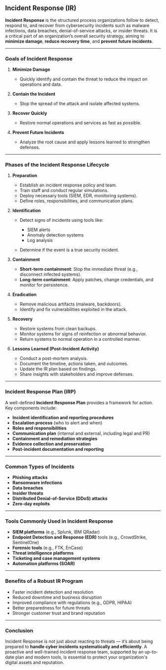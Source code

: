 ## **Incident Response (IR)**

**Incident Response** is the structured process organizations follow to detect, respond to, and recover from cybersecurity incidents such as malware infections, data breaches, denial-of-service attacks, or insider threats. It is a critical part of an organization’s overall security strategy, aiming to **minimize damage**, **reduce recovery time**, and **prevent future incidents**.

---

### **Goals of Incident Response**

1. **Minimize Damage**

   * Quickly identify and contain the threat to reduce the impact on operations and data.
2. **Contain the Incident**

   * Stop the spread of the attack and isolate affected systems.
3. **Recover Quickly**

   * Restore normal operations and services as fast as possible.
4. **Prevent Future Incidents**

   * Analyze the root cause and apply lessons learned to strengthen defenses.

---

### **Phases of the Incident Response Lifecycle**

1. **Preparation**

   * Establish an incident response policy and team.
   * Train staff and conduct regular simulations.
   * Deploy necessary tools (SIEM, EDR, monitoring systems).
   * Define roles, responsibilities, and communication plans.

2. **Identification**

   * Detect signs of incidents using tools like:

     * SIEM alerts
     * Anomaly detection systems
     * Log analysis
   * Determine if the event is a true security incident.

3. **Containment**

   * **Short-term containment**: Stop the immediate threat (e.g., disconnect infected systems).
   * **Long-term containment**: Apply patches, change credentials, and monitor for persistence.

4. **Eradication**

   * Remove malicious artifacts (malware, backdoors).
   * Identify and fix vulnerabilities exploited in the attack.

5. **Recovery**

   * Restore systems from clean backups.
   * Monitor systems for signs of reinfection or abnormal behavior.
   * Return systems to normal operation in a controlled manner.

6. **Lessons Learned (Post-Incident Activity)**

   * Conduct a post-mortem analysis.
   * Document the timeline, actions taken, and outcomes.
   * Update the IR plan based on findings.
   * Share insights with stakeholders and improve defenses.

---

### **Incident Response Plan (IRP)**

A well-defined **Incident Response Plan** provides a framework for action. Key components include:

* **Incident identification and reporting procedures**
* **Escalation process** (who to alert and when)
* **Roles and responsibilities**
* **Communication plan** (internal and external, including legal and PR)
* **Containment and remediation strategies**
* **Evidence collection and preservation**
* **Post-incident documentation and reporting**

---

### **Common Types of Incidents**

* **Phishing attacks**
* **Ransomware infections**
* **Data breaches**
* **Insider threats**
* **Distributed Denial-of-Service (DDoS) attacks**
* **Zero-day exploits**

---

### **Tools Commonly Used in Incident Response**

* **SIEM platforms** (e.g., Splunk, IBM QRadar)
* **Endpoint Detection and Response (EDR)** tools (e.g., CrowdStrike, SentinelOne)
* **Forensic tools** (e.g., FTK, EnCase)
* **Threat intelligence platforms**
* **Ticketing and case management systems**
* **Automation platforms (SOAR)**

---

### **Benefits of a Robust IR Program**

* Faster incident detection and resolution
* Reduced downtime and business disruption
* Improved compliance with regulations (e.g., GDPR, HIPAA)
* Better preparedness for future threats
* Stronger customer trust and brand reputation

---

### **Conclusion**

Incident Response is not just about reacting to threats — it’s about being prepared to **handle cyber incidents systematically and efficiently**. A proactive and well-trained incident response team, supported by an up-to-date plan and modern tools, is essential to protect your organization's digital assets and reputation.
